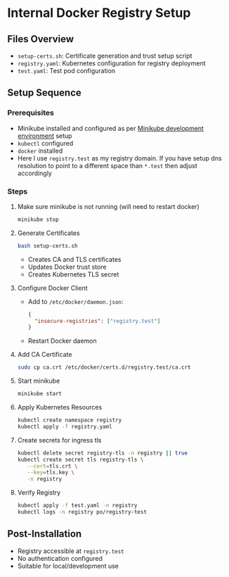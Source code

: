 # Internal Docker Registry Setup

## Files Overview

- `setup-certs.sh`: Certificate generation and trust setup script
- `registry.yaml`: Kubernetes configuration for registry deployment
- `test.yaml`: Test pod configuration

## Setup Sequence

### Prerequisites
- Minikube installed and configured as per [Minikube development environment](../README.md) setup
- `kubectl` configured
- `docker` installed
- Here I use `registry.test` as my registry domain. If you have setup dns resolution to point to a different space than `*.test` then adjust accordingly
### Steps
1. Make sure minikube is not running (will need to restart docker)
   ```bash 
   minikube stop
   ```
2. Generate Certificates
   ```bash
   bash setup-certs.sh
   ```
   - Creates CA and TLS certificates
   - Updates Docker trust store
   - Creates Kubernetes TLS secret

3. Configure Docker Client
   - Add to `/etc/docker/daemon.json`:
     ```json
     {
       "insecure-registries": ["registry.test"]
     }
     ```
   - Restart Docker daemon

4. Add CA Certificate
   ```bash
   sudo cp ca.crt /etc/docker/certs.d/registry.test/ca.crt
   ```

5. Start minikube
   ```bash
   minikube start
   ```
6. Apply Kubernetes Resources
   ```bash
   kubectl create namespace registry
   kubectl apply -f registry.yaml
   ```
7. Create secrets for ingress tls
   ```bash
   kubectl delete secret registry-tls -n registry || true
   kubectl create secret tls registry-tls \
      --cert=tls.crt \
      --key=tls.key \
      -n registry
   ```

8. Verify Registry
   ```bash
   kubectl apply -f test.yaml -n registry
   kubectl logs -n registry po/registry-test
   ```



## Post-Installation
- Registry accessible at `registry.test`
- No authentication configured
- Suitable for local/development use